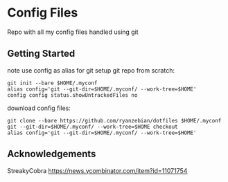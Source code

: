 # Config Files
Repo with all my config files handled using git
## Getting Started 
note use config as alias for git
setup git repo from scratch: 
```
git init --bare $HOME/.myconf
alias config='git --git-dir=$HOME/.myconf/ --work-tree=$HOME'
config config status.showUntrackedFiles no
```
download config files:
```
git clone --bare https://github.com/ryanzebian/dotfiles $HOME/.myconf 
git --git-dir=$HOME/.myconf/ --work-tree=$HOME checkout 
alias config='git --git-dir=$HOME/.myconf/ --work-tree=$HOME'
```


## Acknowledgements
StreakyCobra https://news.ycombinator.com/item?id=11071754

